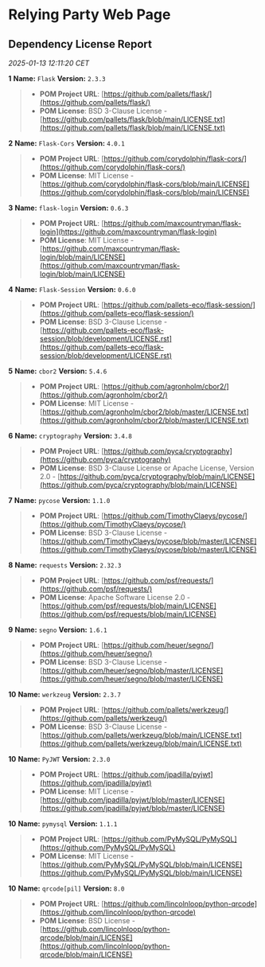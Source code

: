 # Relying Party Web Page

## Dependency License Report

_2025-01-13 12:11:20 CET_

**1** **Name:** `Flask` **Version:** `2.3.3`

> - **POM Project URL**: [https://github.com/pallets/flask/](https://github.com/pallets/flask/)
> - **POM License**: BSD 3-Clause License - [https://github.com/pallets/flask/blob/main/LICENSE.txt](https://github.com/pallets/flask/blob/main/LICENSE.txt)

**2** **Name:** `Flask-Cors` **Version:** `4.0.1`

> - **POM Project URL**: [https://github.com/corydolphin/flask-cors/](https://github.com/corydolphin/flask-cors/)
> - **POM License**: MIT License - [https://github.com/corydolphin/flask-cors/blob/main/LICENSE](https://github.com/corydolphin/flask-cors/blob/main/LICENSE)

**3** **Name:** `flask-login` **Version:** `0.6.3`

> - **POM Project URL**: [https://github.com/maxcountryman/flask-login](https://github.com/maxcountryman/flask-login)
> - **POM License**: MIT License - [https://github.com/maxcountryman/flask-login/blob/main/LICENSE](https://github.com/maxcountryman/flask-login/blob/main/LICENSE)

**4** **Name:** `Flask-Session` **Version:** `0.6.0`

> - **POM Project URL**: [https://github.com/pallets-eco/flask-session/](https://github.com/pallets-eco/flask-session/)
> - **POM License**: BSD 3-Clause License - [https://github.com/pallets-eco/flask-session/blob/development/LICENSE.rst](https://github.com/pallets-eco/flask-session/blob/development/LICENSE.rst)

**5** **Name:** `cbor2` **Version:** `5.4.6`

> - **POM Project URL**: [https://github.com/agronholm/cbor2/](https://github.com/agronholm/cbor2/)
> - **POM License**: MIT License - [https://github.com/agronholm/cbor2/blob/master/LICENSE.txt](https://github.com/agronholm/cbor2/blob/master/LICENSE.txt)

**6** **Name:** `cryptography` **Version:** `3.4.8`

> - **POM Project URL**: [https://github.com/pyca/cryptography](https://github.com/pyca/cryptography)
> - **POM License**: BSD 3-Clause License or Apache License, Version 2.0 - [https://github.com/pyca/cryptography/blob/main/LICENSE](https://github.com/pyca/cryptography/blob/main/LICENSE)

**7** **Name:** `pycose` **Version:** `1.1.0`

> - **POM Project URL**: [https://github.com/TimothyClaeys/pycose/](https://github.com/TimothyClaeys/pycose/)
> - **POM License**: BSD 3-Clause License - [https://github.com/TimothyClaeys/pycose/blob/master/LICENSE](https://github.com/TimothyClaeys/pycose/blob/master/LICENSE)

**8** **Name:** `requests` **Version:** `2.32.3`

> - **POM Project URL**: [https://github.com/psf/requests/](https://github.com/psf/requests/)
> - **POM License**: Apache Software License 2.0 - [https://github.com/psf/requests/blob/main/LICENSE](https://github.com/psf/requests/blob/main/LICENSE)

**9** **Name:** `segno` **Version:** `1.6.1`

> - **POM Project URL**: [https://github.com/heuer/segno/](https://github.com/heuer/segno/)
> - **POM License**: BSD 3-Clause License - [https://github.com/heuer/segno/blob/master/LICENSE](https://github.com/heuer/segno/blob/master/LICENSE)

**10** **Name:** `werkzeug` **Version:** `2.3.7`

> - **POM Project URL**: [https://github.com/pallets/werkzeug/](https://github.com/pallets/werkzeug/)
> - **POM License**: BSD 3-Clause License - [https://github.com/pallets/werkzeug/blob/main/LICENSE.txt](https://github.com/pallets/werkzeug/blob/main/LICENSE.txt)

**10** **Name:** `PyJWT` **Version:** `2.3.0`

> - **POM Project URL**: [https://github.com/jpadilla/pyjwt](https://github.com/jpadilla/pyjwt)
> - **POM License**: MIT License - [https://github.com/jpadilla/pyjwt/blob/master/LICENSE](https://github.com/jpadilla/pyjwt/blob/master/LICENSE)

**10** **Name:** `pymysql` **Version:** `1.1.1`

> - **POM Project URL**: [https://github.com/PyMySQL/PyMySQL](https://github.com/PyMySQL/PyMySQL)
> - **POM License**: MIT License - [https://github.com/PyMySQL/PyMySQL/blob/main/LICENSE](https://github.com/PyMySQL/PyMySQL/blob/main/LICENSE)

**10** **Name:** `qrcode[pil]` **Version:** `8.0`

> - **POM Project URL**: [https://github.com/lincolnloop/python-qrcode](https://github.com/lincolnloop/python-qrcode)
> - **POM License**: BSD License - [https://github.com/lincolnloop/python-qrcode/blob/main/LICENSE](https://github.com/lincolnloop/python-qrcode/blob/main/LICENSE)
